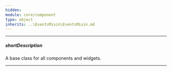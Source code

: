 ```yaml
---
hidden: 
module: core/component
type: object
inherits: ..\EventsMixin\EventsMixin.md
---
```

---
##### shortDescription
A base class for all components and widgets.

---
